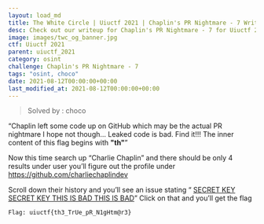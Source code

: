 ```yaml
---
layout: load_md
title: The White Circle | Uiuctf 2021 | Chaplin's PR Nightmare - 7 Writeup
desc: Check out our writeup for Chaplin's PR Nightmare - 7 for Uiuctf 2021 capture the flag competition.
image: images/twc_og_banner.jpg
ctf: Uiuctf 2021
parent: uiuctf_2021
category: osint
challenge: Chaplin's PR Nightmare - 7
tags: "osint, choco"
date: 2021-08-12T00:00:00+00:00
last_modified_at: 2021-08-12T00:00:00+00:00
---
```



> Solved by : choco

“Chaplin left some code up on GitHub which may be the actual PR nightmare I hope not though... Leaked code is bad. Find it!!!
The inner content of this flag begins with **"th"**”

Now this time search up “Charlie Chaplin” and there should be only 4 results under user
you’ll figure out the profile under https://github.com/charliechaplindev

Scroll down their history and you’ll see an issue stating “ [SECRET KEY SECRET KEY THIS IS BAD THIS IS BAD](https://github.com/charliechaplindev/C3D-Official/issues/3)” Click on that and you’ll get the flag


    Flag: uiuctf{th3_TrUe_pR_N1gHtm@r3}



